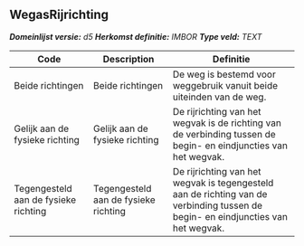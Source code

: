 ﻿## WegasRijrichting

*__Domeinlijst versie:__ d5*
*__Herkomst definitie:__ IMBOR*
*__Type veld:__ TEXT*

|__Code__ |__Description__ |__Definitie__	|
|	---	|	---	|   ---	| 
| Beide richtingen | Beide richtingen | De weg is bestemd voor weggebruik vanuit beide uiteinden van de weg. |
| Gelijk aan de fysieke richting | Gelijk aan de fysieke richting | De rijrichting van het wegvak is de richting van de verbinding tussen de begin- en eindjuncties van het wegvak. |
| Tegengesteld aan de fysieke richting | Tegengesteld aan de fysieke richting | De rijrichting van het wegvak is tegengesteld aan de richting van de verbinding tussen de begin- en eindjuncties van het wegvak. |

